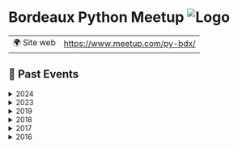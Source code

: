 # Bordeaux Python Meetup ![Logo](https://example.com/logo-bordeaux-python-meetup.png)

|                                |     |
| ------------------------------ | --- |
| 🌍 Site web                    | https://www.meetup.com/py-bdx/ |

<!-- EVENTS:START -->
## 📆 Past Events

<details>
<summary>2024</summary>

| Date | Event | Location | Link |
|------|--------|----------|------|
| Mercredi 11 décembre 2024 à 18:30 | Bordeaux Python Meetup 2024.2 | 12 rue des Faussets, Bordeaux | https://www.meetup.com/py-bdx/events/304470904/ |
| Jeudi 06 juin 2024 à 18:30 | Bordeaux Python Meetup 2024 | 12 rue des Faussets, Bordeaux | https://www.meetup.com/py-bdx/events/300614701/ |
</details>

<details>
<summary>2023</summary>

| Date | Event | Location | Link |
|------|--------|----------|------|
| Jeudi 16 février 2023 à 09:00 | Conférence francophone Python 2023 à Bordeaux | , Talence | https://www.meetup.com/py-bdx/events/289726289/ |
</details>

<details>
<summary>2019</summary>

| Date | Event | Location | Link |
|------|--------|----------|------|
| Mardi 06 août 2019 à 19:00 | Afpyro : apéro Python (Okiwi hosted) | 15 Rue Rode, Bordeaux | https://www.meetup.com/py-bdx/events/263669824/ |
</details>

<details>
<summary>2018</summary>

| Date | Event | Location | Link |
|------|--------|----------|------|
| Jeudi 22 novembre 2018 à 19:30 | Retour expérience S3 / Hadoop | 12 rue des Faussets, Bordeaux | https://www.meetup.com/py-bdx/events/256121895/ |
| Mercredi 02 mai 2018 à 19:30 | Django Girls Bordeaux: After Session | 12 rue des Faussets, Bordeaux | https://www.meetup.com/py-bdx/events/249592838/ |
| Mercredi 21 mars 2018 à 19:30 | Django Girls Bordeaux (permanence mensuelle) | 12 rue des Faussets, Bordeaux | https://www.meetup.com/py-bdx/events/248168016/ |
| Jeudi 01 mars 2018 à 19:30 | Python Bordeaux #8 : Visualisation de données | 12 rue des Faussets, Bordeaux | https://www.meetup.com/py-bdx/events/247587158/ |
| Mercredi 21 février 2018 à 19:30 | Django Girls Bordeaux (permanence mensuelle) | 12 rue des Faussets, Bordeaux | https://www.meetup.com/py-bdx/events/247151241/ |
| Mercredi 24 janvier 2018 à 19:30 | Django Girls Bordeaux (permanence mensuelle) | 12 rue des Faussets, Bordeaux | https://www.meetup.com/py-bdx/events/246115013/ |
</details>

<details>
<summary>2017</summary>

| Date | Event | Location | Link |
|------|--------|----------|------|
| Mercredi 13 décembre 2017 à 19:30 | Django Girls Bordeaux (permanence mensuelle) | 12 rue des Faussets, Bordeaux | https://www.meetup.com/py-bdx/events/245464004/ |
| Mercredi 15 novembre 2017 à 19:30 | Django Girls Bordeaux (permanence mensuelle) | 12 rue des Faussets, Bordeaux | https://www.meetup.com/py-bdx/events/244747708/ |
| Mercredi 12 juillet 2017 à 19:30 | Django Girls Bordeaux (permanence mensuelle) | 12 rue des Faussets, Bordeaux | https://www.meetup.com/py-bdx/events/240728025/ |
| Mardi 06 juin 2017 à 19:30 | Django Girls Bordeaux (permanence mensuelle) | 12 rue des Faussets, Bordeaux | https://www.meetup.com/py-bdx/events/240384835/ |
| Jeudi 04 mai 2017 à 19:30 | Django Girls Bordeaux (permanence mensuelle) | 12 rue des Faussets, Bordeaux | https://www.meetup.com/py-bdx/events/238836345/ |
| Jeudi 30 mars 2017 à 19:30 | Django Girls Bordeaux after session DGBdx#4 | 12 rue des Faussets, Bordeaux | https://www.meetup.com/py-bdx/events/238380531/ |
| Jeudi 23 mars 2017 à 19:00 | Python Bordeaux #7 : données géospatiales | 12 rue des Faussets, Bordeaux | https://www.meetup.com/py-bdx/events/238293674/ |
| Mardi 14 février 2017 à 19:00 | Django Girls Bordeaux (permanence mensuelle) | 12 rue des Faussets, Bordeaux | https://www.meetup.com/py-bdx/events/236826307/ |
| Mardi 17 janvier 2017 à 19:30 | Python Bordeaux #6 : microservices et luigi | 12 rue des Faussets, Bordeaux | https://www.meetup.com/py-bdx/events/236606920/ |
| Mardi 10 janvier 2017 à 19:30 | Django Girls Bordeaux (permanence mensuelle) | 12 rue des Faussets, Bordeaux | https://www.meetup.com/py-bdx/events/236098698/ |
</details>

<details>
<summary>2016</summary>

| Date | Event | Location | Link |
|------|--------|----------|------|
| Mercredi 07 décembre 2016 à 19:30 | Django Girls Bordeaux (permanence mensuelle) | 12 rue des Faussets, Bordeaux | https://www.meetup.com/py-bdx/events/235645273/ |
| Mercredi 16 novembre 2016 à 19:30 | Django Girls Bordeaux | 12 rue des Faussets, Bordeaux | https://www.meetup.com/py-bdx/events/235149134/ |
| Mercredi 09 novembre 2016 à 19:00 | Python Bordeaux #5: Panda et la fouille de données | 12 rue des Faussets, Bordeaux | https://www.meetup.com/py-bdx/events/234773390/ |
| Mercredi 29 juin 2016 à 19:00 | Python Bordeaux #4 | 12 rue des Faussets, Bordeaux | https://www.meetup.com/py-bdx/events/231686557/ |
| Mardi 24 mai 2016 à 19:00 | Python Bordeaux #3 | 12 rue des Faussets, Bordeaux | https://www.meetup.com/py-bdx/events/231038436/ |
| Mercredi 09 mars 2016 à 19:00 | Python Bordeaux #2 | 12 rue des Faussets, Bordeaux | https://www.meetup.com/py-bdx/events/228877726/ |
| Jeudi 04 février 2016 à 18:30 | Python Bordeaux #1 | 12 rue des Faussets, Bordeaux | https://www.meetup.com/py-bdx/events/228109596/ |
</details>
<!-- EVENTS:END -->